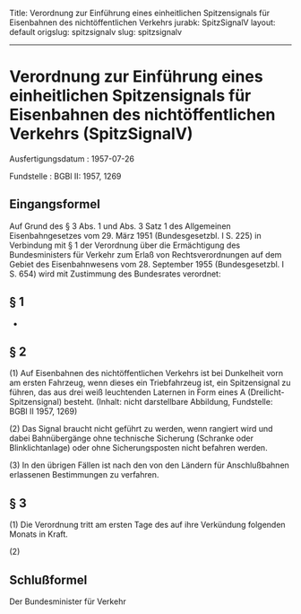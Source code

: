 Title: Verordnung zur Einführung eines einheitlichen Spitzensignals für Eisenbahnen
  des nichtöffentlichen Verkehrs
jurabk: SpitzSignalV
layout: default
origslug: spitzsignalv
slug: spitzsignalv

---

# Verordnung zur Einführung eines einheitlichen Spitzensignals für Eisenbahnen des nichtöffentlichen Verkehrs (SpitzSignalV)

Ausfertigungsdatum
:   1957-07-26

Fundstelle
:   BGBl II: 1957, 1269



## Eingangsformel

Auf Grund des § 3 Abs. 1 und Abs. 3 Satz 1 des Allgemeinen
Eisenbahngesetzes vom 29. März 1951 (Bundesgesetzbl. I S. 225) in
Verbindung mit § 1 der Verordnung über die Ermächtigung des
Bundesministers für Verkehr zum Erlaß von Rechtsverordnungen auf dem
Gebiet des Eisenbahnwesens vom 28. September 1955 (Bundesgesetzbl. I
S. 654) wird mit Zustimmung des Bundesrates verordnet:


## § 1

-


## § 2

(1) Auf Eisenbahnen des nichtöffentlichen Verkehrs ist bei Dunkelheit
vorn am ersten Fahrzeug, wenn dieses ein Triebfahrzeug ist, ein
Spitzensignal zu führen, das aus drei weiß leuchtenden Laternen in
Form eines A (Dreilicht-Spitzensignal) besteht.
(Inhalt: nicht darstellbare Abbildung,
Fundstelle: BGBl II 1957, 1269)

(2) Das Signal braucht nicht geführt zu werden, wenn rangiert wird und
dabei Bahnübergänge ohne technische Sicherung (Schranke oder
Blinklichtanlage) oder ohne Sicherungsposten nicht befahren werden.

(3) In den übrigen Fällen ist nach den von den Ländern für
Anschlußbahnen erlassenen Bestimmungen zu verfahren.


## § 3

(1) Die Verordnung tritt am ersten Tage des auf ihre Verkündung
folgenden Monats in Kraft.

(2)


## Schlußformel

Der Bundesminister für Verkehr

